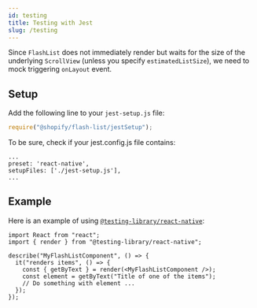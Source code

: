 ```yaml
---
id: testing
title: Testing with Jest
slug: /testing
---
```


Since `FlashList` does not immediately render but waits for the size of the underlying `ScrollView` (unless you specify `estimatedListSize`), we need to mock triggering `onLayout` event.

## Setup

Add the following line to your `jest-setup.js` file:

```js
require("@shopify/flash-list/jestSetup");
```

To be sure, check if your jest.config.js file contains:

```
...
preset: 'react-native',
setupFiles: ['./jest-setup.js'],
...
```

## Example

Here is an example of using [`@testing-library/react-native`](https://callstack.github.io/react-native-testing-library/):

```tsx
import React from "react";
import { render } from "@testing-library/react-native";

describe("MyFlashListComponent", () => {
  it("renders items", () => {
    const { getByText } = render(<MyFlashListComponent />);
    const element = getByText("Title of one of the items");
    // Do something with element ...
  });
});
```
